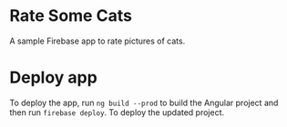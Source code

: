 # Rate Some Cats

A sample Firebase app to rate pictures of cats.

# Deploy app

To deploy the app, run `ng build --prod` to build the Angular project and then run `firebase deploy`. To deploy the updated project.